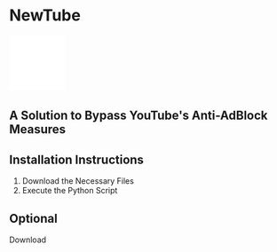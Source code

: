 # NewTube 
<img src="./static/logo.png" alt="Logo" width="100" height="100">

## A Solution to Bypass YouTube's Anti-AdBlock Measures


## Installation Instructions

1. Download the Necessary Files
2. Execute the Python Script


## Optional 

Download 

